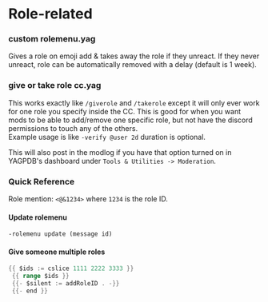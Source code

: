 # Role-related

### custom rolemenu.yag
 
 Gives a role on emoji add & takes away the role if they unreact.
 If they never unreact, role can be automatically removed with a delay (default is 1 week).

 ### give or take role cc.yag
 This works exactly like `/giverole` and `/takerole` except it will only ever work for one role you specify inside the CC. This is good for when you want mods to be able to add/remove one specific role, but not have the discord permissions to touch any of the others.      
 Example usage is like `-verify @user 2d`  duration is optional.

 This will also post in the modlog if you have that option turned on in YAGPDB's  dashboard under `Tools & Utilities -> Moderation`.


### Quick Reference
Role mention: `<@&1234>` where `1234` is the role ID.

#### Update rolemenu
`-rolemenu update (message id)`

#### Give someone multiple roles
```go
{{ $ids := cslice 1111 2222 3333 }}
 {{ range $ids }}
 {{- $silent := addRoleID . -}} 
 {{- end }}
 ```
 
 
